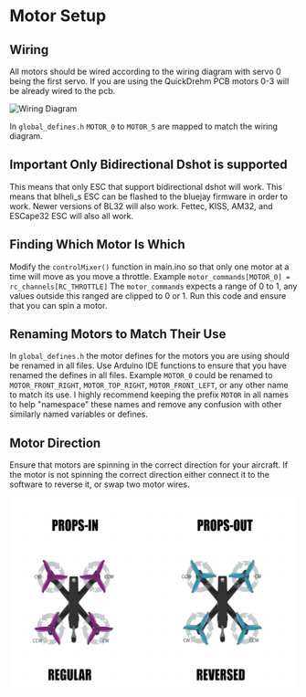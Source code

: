 # Motor Setup
## Wiring
All motors should be wired according to the wiring diagram with servo 0 being the first servo.
If you are using the QuickDrehm PCB motors 0-3 will be already wired to the pcb.

![Wiring Diagram](images/Teensy-Wiring-Diagram.png)

In `global_defines.h` `MOTOR_0` to `MOTOR_5` are mapped to match the wiring diagram.


## Important Only Bidirectional Dshot is supported
This means that only ESC that support bidirectional dshot will work. This means that blheli_s ESC can be flashed to the bluejay firmware in order to work.
Newer versions of BL32 will also work.
Fettec, KISS, AM32, and ESCape32 ESC will also all work.

## Finding Which Motor Is Which
Modify the `controlMixer()` function in main.ino so that only one motor at a time will move as you move a throttle.
Example `motor_commands[MOTOR_0] = rc_channels[RC_THROTTLE]`
The `motor_commands` expects a range of 0 to 1, any values outside this ranged are clipped to 0 or 1.
Run this code and ensure that you can spin a motor.

## Renaming Motors to Match Their Use
In `global_defines.h` the motor defines for the motors you are using should be renamed in all files.
Use Arduino IDE functions to ensure that you have renamed the defines in all files.
Example `MOTOR_0` could be renamed to `MOTOR_FRONT_RIGHT`, `MOTOR_TOP_RIGHT`, `MOTOR_FRONT_LEFT`, or any other name to match its use.
I highly recommend keeping the prefix `MOTOR` in all names to help "namespace" these names and remove any confusion with other similarly named variables or defines.

## Motor Direction
Ensure that motors are spinning in the correct direction for your aircraft.
If the motor is not spinning the correct direction either connect it to the software to reverse it, or swap two motor wires.

![img.png](images/Motor-Direction.png)